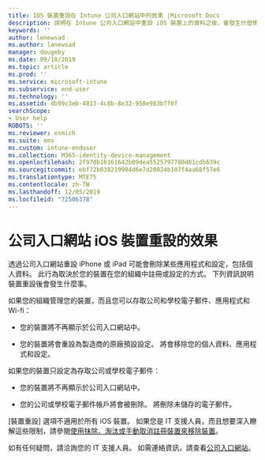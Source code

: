 ```yaml
---
title: IOS 裝置重設在 Intune 公司入口網站中的效果 |Microsoft Docs
description: 說明在 Intune 公司入口網站中重設 iOS 裝置上的資料之後，會發生什麼情況。
keywords: ''
author: lenewsad
ms.author: lanewsad
manager: dougeby
ms.date: 09/18/2019
ms.topic: article
ms.prod: ''
ms.service: microsoft-intune
ms.subservice: end-user
ms.technology: ''
ms.assetid: db99c3eb-4813-4c8b-8e32-958e983b7f0f
searchScope:
- User help
ROBOTS: ''
ms.reviewer: esmich
ms.suite: ems
ms.custom: intune-enduser
ms.collection: M365-identity-device-management
ms.openlocfilehash: 2f97db16161642b09dea5525797780d81cdb639c
ms.sourcegitcommit: ebf72b038219904d6e7d20024b107f4aa68f57e6
ms.translationtype: MTE75
ms.contentlocale: zh-TW
ms.lasthandoff: 12/05/2019
ms.locfileid: "72506378"
---
```

# <a name="effects-of-company-portal-ios-device-reset"></a>公司入口網站 iOS 裝置重設的效果 

透過公司入口網站重設 iPhone 或 iPad 可能會刪除某些應用程式和設定，包括個人資料。 此行為取決於您的裝置在您的組織中註冊或設定的方式。 下列資訊說明裝置重設後會發生什麼事。  

如果您的組織管理您的裝置，而且您可以存取公司和學校電子郵件、應用程式和 Wi-fi：

- 您的裝置將不再顯示於公司入口網站中。  

- 您的裝置將會重設為製造商的原廠預設設定。 將會移除您的個人資料、應用程式和設定。

如果您的裝置只設定為存取公司或學校電子郵件：

- 您的裝置將不再顯示於公司入口網站中。  

- 您的公司或學校電子郵件帳戶將會被刪除。 將刪除未儲存的電子郵件。   

[裝置重設] 選項不適用於所有 iOS 裝置。 如果您是 IT 支援人員，而且想要深入瞭解這些限制，請參閱[使用抹除、淘汰或手動取消註冊裝置來移除裝置](https://docs.microsoft.com/intune/devices-wipe)。  

如有任何疑問，請洽詢您的 IT 支援人員。 如需連絡資訊，請查看[公司入口網站](https://go.microsoft.com/fwlink/?linkid=2010980)。
